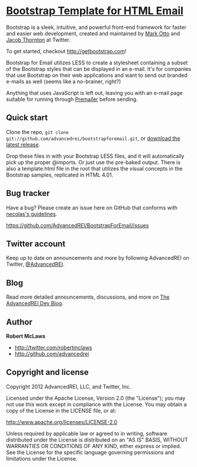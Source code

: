[Bootstrap Template for HTML Email](http://github.com/AdvancedREI/BootstrapForEmail)
=================

Bootstrap is a sleek, intuitive, and powerful front-end framework for faster and easier web development, created and maintained by [Mark Otto](http://twitter.com/mdo) and [Jacob Thornton](http://twitter.com/fat) at Twitter.

To get started, checkout http://getbootstrap.com!


Bootstrap for Email utilizes LESS to create a stylesheet containing a subset of the Bootstrap styles that can be displayed in an e-mail. It's for companies that use Bootstrap on their web applications and want to send out branded e-mails as well (seems like a no-brainer, right?)

Anything that uses JavaScript is left out, leaving you with an e-mail page suitable for running through [Premailer](http://premailer.dialect.ca/) before sending.

Quick start
-----------

Clone the repo, `git clone git://github.com/advancedrei/bootstrapforemail.git`, or [download the latest release](https://github.com/advancedrei/bootstrapforemail/zipball/master).

Drop these files in with your Bootstrap LESS files, and it will automatically pick up the proper @imports. Or just use the pre-baked output. There is also a template.html file in the root that utilizes the visual concepts in the Bootstrap samples, replicated in HTML 4.01.


Bug tracker
-----------

Have a bug? Please create an issue here on GitHub that conforms with [necolas's guidelines](https://github.com/necolas/issue-guidelines).

https://github.com/AdvancedREI/BootstrapForEmail/issues



Twitter account
---------------

Keep up to date on announcements and more by following AdvancedREI on Twitter, [@AdvancedREI](http://twitter.com/AdvancedREI).



Blog
----

Read more detailed announcements, discussions, and more on [The AdvancedREI Dev Blog](http://advancedrei.com/blogs/development).


Author
-------

**Robert McLaws**

+ http://twitter.com/robertmclaws
+ http://github.com/advancedrei


Copyright and license
---------------------

Copyright 2012 AdvancedREI, LLC, and Twitter, Inc.

Licensed under the Apache License, Version 2.0 (the "License");
you may not use this work except in compliance with the License.
You may obtain a copy of the License in the LICENSE file, or at:

   http://www.apache.org/licenses/LICENSE-2.0

Unless required by applicable law or agreed to in writing, software
distributed under the License is distributed on an "AS IS" BASIS,
WITHOUT WARRANTIES OR CONDITIONS OF ANY KIND, either express or implied.
See the License for the specific language governing permissions and
limitations under the License.
